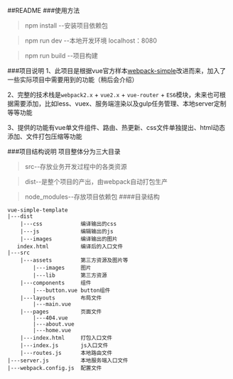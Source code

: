 ##README###使用方法>npm install         	  --安装项目依赖包>npm run dev         --本地开发环境 localhost：8080>npm run build       --项目构建###项目说明1、此项目是根据vue官方样本[webpack-simple](https://github.com/vuejs-templates/webpack-simple)改进而来，加入了一些实际项目中需要用到的功能（稍后会介绍）2、完整的技术栈是`webpack2.x` + `vue2.x` + `vue-router` + `ES6`模块，未来也可根据需要添加，比如less、vuex、服务端渲染以及gulp任务管理、本地server定制等等功能3、提供的功能有vue单文件组件、路由、热更新、css文件单独提出、html动态添加、文件打包压缩等功能###项目结构说明项目整体分为三大目录>src--存放业务开发过程中的各类资源>dist--是整个项目的产出，由webpack自动打包生产>node_modules--存放项目依赖包####目录结构``` vue-simple-template|---dist	|---css            编译输出的css	|---js             编辑输出的js	|---images         编译输出的图片   index.html          编译后的入口文件|---src	|---assets         第三方资源及图片等   		|---images	   图片   		|---lib        第三方资源	|---components     组件   		|---button.vue button组件	|---layouts        布局文件		|---main.vue   	|---pages          页面文件		|---404.vue		|---about.vue  		|---home.vue	|---index.html     打包入口文件	|---index.js       js入口文件	|---routes.js      本地路由文件|---server.js          本地服务端入口文件|---webpack.config.js  配置文件     ```